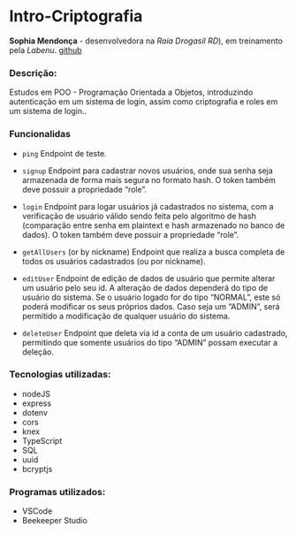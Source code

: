 # Intro-Criptografia

**Sophia Mendonça** - desenvolvedora na *Raia Drogasil RD*), em treinamento pela *Labenu*.
[github](https://github.com/future4code/aragon-Sophia-Mendonca)

### Descrição:
Estudos em POO - Programação Orientada a Objetos, introduzindo autenticação em um sistema de login, assim como criptografia e roles em um sistema de login..

### Funcionalidas

- `ping`
Endpoint de teste.

- `signup`
Endpoint para cadastrar novos usuários, onde sua senha seja armazenada de forma mais segura no formato hash. O token também deve possuir a propriedade “role”.

- `login`
Endpoint para logar usuários já cadastrados no sistema, com a verificação de usuário válido sendo feita pelo algoritmo de hash (comparação entre senha em plaintext e hash armazenado no banco de dados). O token também deve possuir a propriedade “role”.

- `getAllUsers` (or by nickname)
Endpoint que realiza a busca completa de todos os usuários cadastrados (ou por nickname).

- `editUser`
Endpoint de edição de dados de usuário que permite alterar um usuário pelo seu id. A alteração de dados dependerá do tipo de usuário do sistema. Se o usuário logado for do tipo “NORMAL”, este só poderá modificar os seus próprios dados. Caso seja um “ADMIN”, será permitido a modificação de qualquer usuário do sistema.

- `deleteUser`
Endpoint que deleta via id a conta de um usuário cadastrado, permitindo que somente usuários do tipo “ADMIN” possam executar a deleção.

### Tecnologias utilizadas:
- nodeJS
- express
- dotenv
- cors
- knex
- TypeScript
- SQL
- uuid
- bcryptjs

### Programas utilizados:
- VSCode
- Beekeeper Studio